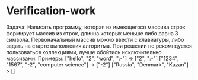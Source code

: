 # Verification-work
Задача: Написать программу, которая из имеющегося массива строк формирует массив из строк,
длинна которых меньше либо равна 3 символа. Первоначальный массив можно ввести с клавиатуры,
либо задать на старте выполнения алгоритма.
При решении не рекомндуется пользоваться коллекциями, лучше обойтись исключительно массивами.
Примеры:
["hello", "2", "word", ":-"] -> ["2", ":-"]
["1234", "1567", "-2", "computer science"] -> ["-2"]
["Russia", "Denmark", "Kazan"] -> []
